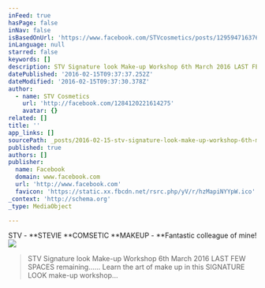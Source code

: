 ```yaml
---
inFeed: true
hasPage: false
inNav: false
isBasedOnUrl: 'https://www.facebook.com/STVcosmetics/posts/1295947163764914'
inLanguage: null
starred: false
keywords: []
description: STV Signature look Make-up Workshop 6th March 2016 LAST FEW SPACES remaining...... Learn the art of make up in this SIGNATURE LOOK make-up workshop...
datePublished: '2016-02-15T09:37:37.252Z'
dateModified: '2016-02-15T09:37:30.378Z'
author:
  - name: STV Cosmetics
    url: 'http://facebook.com/1284120221614275'
    avatar: {}
related: []
title: ''
app_links: []
sourcePath: _posts/2016-02-15-stv-signature-look-make-up-workshop-6th-march-2016-last-few.md
published: true
authors: []
publisher:
  name: Facebook
  domain: www.facebook.com
  url: 'http://www.facebook.com'
  favicon: 'https://static.xx.fbcdn.net/rsrc.php/yV/r/hzMapiNYYpW.ico'
_context: 'http://schema.org'
_type: MediaObject

---
```

STV - **STEVIE **COMSETIC **MAKEUP - **Fantastic colleague of mine!
![](https://the-grid-user-content.s3-us-west-2.amazonaws.com/3d59755c-5274-4c55-a43b-35a079dbdf32.jpg)

> STV Signature look Make-up Workshop 6th March 2016 LAST FEW SPACES remaining...... Learn the art of make up in this SIGNATURE LOOK make-up workshop...